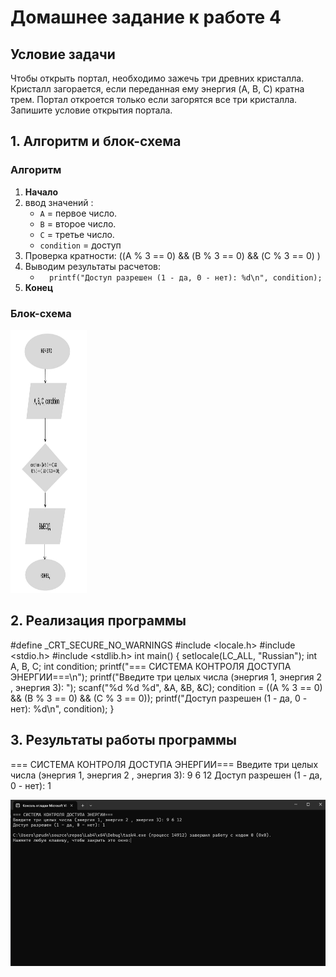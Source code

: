 # Домашнее задание к работе 4
## Условие задачи
Чтобы открыть портал, необходимо зажечь три древних кристалла.
Кристалл загорается, если переданная ему энергия (A, B, C) кратна трем. Портал 
откроется только если загорятся все три кристалла. Запишите условие открытия портала.
## 1. Алгоритм и блок-схема
### Алгоритм
1. **Начало**
2. ввод значений :
   - `A` = первое число.
   - `B` = второе число.
   - `C` = третье число.
   - `condition` = доступ
3.  Проверка кратности:
   ((A % 3 == 0) && (B % 3 == 0) && (C % 3 == 0) )
4. Выводим результаты расчетов:
   - `  printf("Доступ разрешен (1 - да, 0 - нет): %d\n", condition);`
5. **Конец**
### Блок-схема
<img width="122" height="421" alt="Диаграмма без названия drawio" src="https://raw.githubusercontent.com/wyrtwwr/email-assets/refs/heads/main/%D0%BB%D0%B0%D0%B1%D0%B04_%D1%81%D1%85%D0%B5%D0%BC%D0%BA%D0%B0.jpg" />


## 2. Реализация программы

#define _CRT_SECURE_NO_WARNINGS
#include <locale.h>
#include <stdio.h>
#include <stdlib.h>
int main() {
    setlocale(LC_ALL, "Russian");
    int A, B, C;
    int condition;
    printf("=== СИСТЕМА КОНТРОЛЯ ДОСТУПА ЭНЕРГИИ===\n");
    printf("Введите три целых числа (энергия 1, энергия 2 , энергия 3): ");
    scanf("%d %d %d", &A, &B, &C);
    condition = ((A % 3 == 0) && (B % 3 == 0) && (C % 3 == 0));
    printf("Доступ разрешен (1 - да, 0 - нет): %d\n", condition);
}

## 3. Результаты работы программы
=== СИСТЕМА КОНТРОЛЯ ДОСТУПА ЭНЕРГИИ===
Введите три целых числа (энергия 1, энергия 2 , энергия 3): 9 6 12
Доступ разрешен (1 - да, 0 - нет): 1

<img  src="https://raw.githubusercontent.com/wyrtwwr/email-assets/refs/heads/main/screen1.jpg" width="981" height="266">
